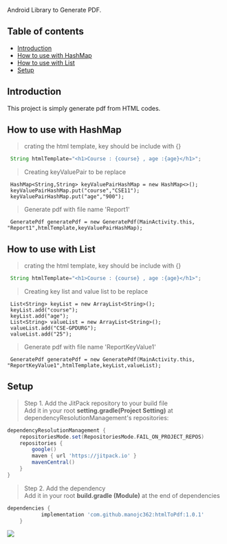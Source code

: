 Android Library to Generate PDF.
## Table of contents
* [Introduction](#introduction)
* [How to use with HashMap](#how-to-use-with-hashmap)
* [How to use with List](#how-to-use-with-list)
* [Setup](#setup)
## Introduction
This project is simply generate pdf from HTML codes.
	
## How to use with HashMap
  > crating the html template, key should be include with {}
  ```java
   String htmlTemplate="<h1>Course : {course} , age :{age}</h1>";
  ```
  > Creating  keyValuePair to be replace
  ```
   HashMap<String,String> keyValuePairHashMap = new HashMap<>();
   keyValuePairHashMap.put("course","CSE11");
   keyValuePairHashMap.put("age","900");
  ```
  > Generate pdf with file name 'Report1' 
  ```
   GeneratePdf generatePdf = new GeneratePdf(MainActivity.this, "Report1",htmlTemplate,keyValuePairHashMap);
  ```
## How to use with List
  > crating the html template, key should be include with {}
  ```java
   String htmlTemplate="<h1>Course : {course} , age :{age}</h1>";
  ```
  > Creating  key list and value list to be replace
  ```
   List<String> keyList = new ArrayList<String>();
   keyList.add("course");
   keyList.add("age");
   List<String> valueList = new ArrayList<String>();
   valueList.add("CSE-GPDURG");
   valueList.add("25");
  ```
  > Generate pdf with file name 'ReportKeyValue1' 
  ```
   GeneratePdf generatePdf = new GeneratePdf(MainActivity.this, "ReportKeyValue1",htmlTemplate,keyList,valueList);
  ```
## Setup
> Step 1. Add the JitPack repository to your build file
<br>Add it in your root <b>setting.gradle(Project Setting)</b> at dependencyResolutionManagement's repositories:
```gradle
dependencyResolutionManagement {
    repositoriesMode.set(RepositoriesMode.FAIL_ON_PROJECT_REPOS)
    repositories {
        google()
        maven { url 'https://jitpack.io' }
        mavenCentral()
    }
}
```
> Step 2. Add the dependency
<br> Add it in your root <b>build.gradle (Module)</b> at the end of dependencies
```gradle
dependencies { 
	       implementation 'com.github.manojc362:htmlToPdf:1.0.1'
	}
 ```
[![](https://jitpack.io/v/manojc362/htmlToPdf.svg)](https://jitpack.io/#manojc362/htmlToPdf)
